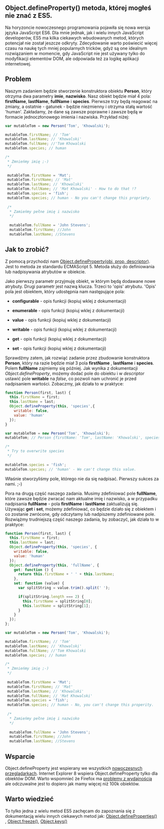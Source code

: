 ## Object.defineProperty() metoda, której mogłeś nie znać z ES5.

Na horyzoncie nowoczesnego programowania pojawiła się nowa wersja języka JavaScript ES6. Dla mnie jednak, jak i wielu innych JavaScript developerów, ES5 ma kilka ciekawych wbudowanych metod, których potencjał nie został jeszcze odkryty. Zdecydowanie warto poświecić więcej czasu na naukę tych mniej popularnych tricków, gdyż są one idealnym rozwiązaniem w momencie, gdy JavaScript nie jest używany tylko do modyfikacji elementów DOM, ale odpowiada też za logikę aplikacji internetowej.

## Problem 
Naszym zadaniem będzie stworzenie konstruktora obiektu __Person__, który otrzyma dwa parametry __imie__, __nazwisko__.
Nasz obiekt będzie miał 4 pola: __firstName__, __lastName__, __fullName__ i __species__. Pierwsze trzy będą reagować na zmiany, a ostatnie - gatunek - będzie niezmienny i otrzyma stałą wartość 'human'.
Zakładamy, że dane są zawsze poprawne i zawsze będą w formacie jednoczłonowego imienia i nazwiska. Przykład niżej:

```JavaScript
var mutableTom = new Person('Tom', 'Khowalski');

mutableTom.firstName; // 'Tom'
mutableTom.lastName; // 'Khowalski'
mutableTom.fullName; //'Tom Khowalski
mutableTom.species; // human

/*
 * Zmnieńmy imię ;-)
 */
 
 mutableTom.firstName = 'Mat';
 mutableTom.firstName; // 'Mat'
 mutableTom.lastName; // 'Khowalski'
 mutableTom.fullName; // 'Mat Khowalski' - How to do that !?
 mutableTom.species = 'fish';
 mutableTom.species; // human - No you can't change this propriety.
 
 /*
  * Zamieńmy pełne imię i nazwisko
  */
  
  mutableTom.fullName = 'John Stevens';
  mutableTom.firstName; //John
  mutableTom.lastName; //Stevens
```

## Jak to zrobić?

Z pomocą przychodzi nam [Object.defineProperty(obj, prop, descriptor)](https://developer.mozilla.org/en-US/docs/Web/JavaScript/Reference/Global_Objects/Object/defineProperty). Jest to metoda ze standardu ECMAScript 5. Metoda służy do definiowania lub nadpisywania atrybutów w obiekcie. 

Jako pierwszy parametr przyjmuję obiekt, w którym będą dodawane nowe atrybuty. Drugi parametr jest nazwą klucza. Trzeci to 'opis' atrybutu. 'Opis' pola jest obiektem, który udostępnia nam następujące pola:

- __configurable__ - opis funkcji (kopiuj wklej z dokumentacji)

- __enumerable__ - opis funkcji (kopiuj wklej z dokumentacji)

- __value__ - opis funkcji (kopiuj wklej z dokumentacji)

- __writable__ - opis funkcji (kopiuj wklej z dokumentacji)

- __get__ - opis funkcji (kopiuj wklej z dokumentacji)

- __set__ - opis funkcji (kopiuj wklej z dokumentacji)

Sprawdźmy zatem, jak rozwiąć zadanie przez zbudowanie konstruktora __Person__, który na razie będzie miał 3 pola __firstName__ , __lastName__ i __species__. Polem __fullName__ zajmiemy się później. 
Jak wynika z dokumentacji _Object.defineProperty_, możemy dodać pole do obiektu i w _descriptor_ ustawić pole __writable__ na _false_, co pozwoli nam uchronić je przed nadpisaniem wartości. Zobaczmy, jak działa to w praktyce:

```JavaScript
function Person(first, last) {
  this.firstName = first;
  this.lastName = last;
  Object.defineProperty(this, 'species',{
    writable: false,
    value: 'human'
  });
}

var mutableTom = new Person('Tom', 'Khowalski');
mutableTom; // Person {firstName: 'Tom', lastName: 'Khowalski', species: 'human'}

/*
 * Try to overwrite species
 */
 
mutableTom.species = 'fish';
mutableTom.species; // 'human' - We can't change this value.
```

Właśnie stworzyliśmy pole, którego nie da się nadpisać. Pierwszy sukces za nami. ;-) 

Pora na drugą część naszego zadania. Musimy zdefiniować pole __fullName__, które zawsze będzie zwracać nam aktualne imię i nazwisko, a w przypadku nadpisania __fullName__ - pola __firstName__ i __lastName__ zaktualizują się. Używając __get__ i __set__, możemy zdefiniować, co będzie działo się z obiektem i co zostanie zwrócone, gdy odczytamy lub nadpiszemy zdefiniowane pole. Rozwiążmy trudniejszą część naszego zadania, by zobaczyć, jak działa to w praktyce:

```JavaScript
function Person(first, last) {
  this.firstName = first;
  this.lastName = last;
  Object.defineProperty(this, 'species', {
    writable: false,
    value: 'human'
  });
  Object.defineProperty(this, 'fullName', {
    get: function () {
      return this.firstName + ' ' + this.lastName;
    },
    set: function (value) {
      var splitString = value.trim().split(' ');

      if(splitString.length === 2) {
        this.firstName = splitString[0];
        this.lastName = splitString[1];
      }
    }
  });
};

var mutableTom = new Person('Tom', 'Khowalski');

mutableTom.firstName; // 'Tom'
mutableTom.lastName; // 'Khowalski'
mutableTom.fullName; //'Tom Khowalski
mutableTom.species; // human

/*
 * Zmnieńmy imię ;-)
 */
 
 mutableTom.firstName = 'Mat';
 mutableTom.firstName; // 'Mat'
 mutableTom.lastName; // 'Khowalski'
 mutableTom.fullName; // 'Mat Khowalski'
 mutableTom.species = 'fish';
 mutableTom.species; // human - No, you can't change this properity.
 
 /*
  * Zamieńmy pełne imię i nazwisko
  */
  
  mutableTom.fullName = 'John Stevens';
  mutableTom.firstName; //John
  mutableTom.lastName; //Stevens
```

## Wsparcie

Object.defineProperty jest wspierany we wszystkich [nowoczesnych przeglądarkach](http://kangax.github.io/compat-table/es5/#Object.defineProperty). Internet Explorer 8 wspiera Object.defineProperty tylko dla obiektów DOM. Warto wspomnieć że Firefox ma [problemy z wydajnością](https://bugzilla.mozilla.org/show_bug.cgi?id=626021) ale odczuwalne jest to dopiero jak mamy więcej niż 100k obiektów.

## Warto wiedzieć

To tylko jedna z wielu metod ES5 zachęcam do zapoznania się z dokumentacją wielu innych ciekawych metod jak:
[Object.defineProperties()](https://developer.mozilla.org/en-US/docs/Web/JavaScript/Reference/Global_Objects/Object/defineProperties) , [Object.freeze()](https://developer.mozilla.org/en-US/docs/Web/JavaScript/Reference/Global_Objects/Object/freeze),
[Object.keys()](https://developer.mozilla.org/en-US/docs/Web/JavaScript/Reference/Global_Objects/Object/keys)